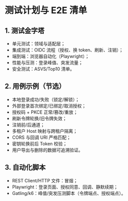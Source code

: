 # 测试计划与 E2E 清单

## 1. 测试金字塔
- 单元测试：领域与适配层；
- 集成测试：OIDC 流程（授权、换 token、刷新、注销）；
- 端到端：浏览器自动化（Playwright）；
- 性能与压测：登录峰值、突发流量；
- 安全测试：ASVS/Top10 清单。

## 2. 用例示例（节选）
- 本地登录成功/失败（锁定/解锁）；
- 外部登录首次绑定/已绑定/取消授权；
- 授权码 + PKCE 正常/篡改/重放；
- 刷新令牌轮换/旧令牌失效；
- 注销前/后通道；
- 多租户 Host 映射与跨租户隔离；
- CORS 与回调 URI 严格匹配；
- 密钥轮换前后 Token 校验；
- 用户导出与删除的数据可追溯验证。

## 3. 自动化脚本
- REST Client/HTTP 文件：冒烟；
- Playwright：登录页面、授权同意、回调、静默续期；
- Gatling/k6：峰值/突发压测脚本（令牌端点、授权端点）。
